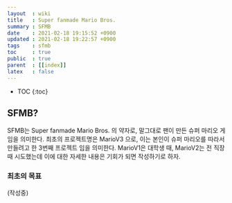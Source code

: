 ```yaml
---
layout  : wiki
title   : Super fanmade Mario Bros.
summary : SFMB
date    : 2021-02-18 19:15:52 +0900
updated : 2021-02-18 19:22:57 +0900
tags    : sfmb
toc     : true
public  : true
parent  : [[index]]
latex   : false
---
```

* TOC
{:toc}

## SFMB?

SFMB는 Super fanmade Mario Bros. 의 약자로, 말그대로 팬이 만든 슈퍼 마리오 게임을 의미한다.
최초의 프로젝트명은 MarioV3 으로, 이는 본인이 슈퍼 마리오를 따라서 만들려고 한 3번째 프로젝트 임을 의미한다.
MarioV1은 대학생 때, MarioV2는 전 직장때 시도했는데 이에 대한 자세한 내용은 기회가 되면 작성하기로 하자.

### 최초의 목표

(작성중)
